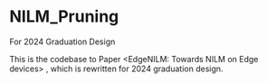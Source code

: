 # NILM_Pruning
For 2024 Graduation Design

This is the codebase to Paper <EdgeNILM: Towards NILM on Edge devices> , which is rewritten for 2024 graduation design.
